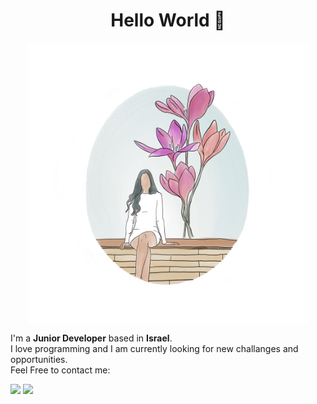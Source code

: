 <!--
**StavBenShlomo/StavBenShlomo** is a ✨ _special_ ✨ repository because its `README.md` (this file) appears on your GitHub profile.-->

<h1 align="center">Hello World 👋</h1>

<p align="center">
  <img src = "https://raw.githubusercontent.com/StavBenShlomo/StavBenShlomo/main/Untitled_Artwork.jpg" width = "450" height = "450" align = "center">
</p>

I'm a __Junior Developer__ based in __Israel__. <br/>
I love programming and I am currently looking for new challanges and opportunities. <br/>
Feel Free to contact me:
<p>
  <a href="mailto:stav.benshlomo@gmail.com"><img src = "https://img.shields.io/badge/gmail-%23D14836.svg?&style=for-the-badge&logo=gmail&logoColor=white"></a>   
  <a href="https://www.linkedin.com/in/stav-ben-shlomo/"><img src="https://img.shields.io/badge/linkedin-%230077B5.svg?&style=for-the-badge&logo=linkedin&logoColor=white"/></a>
</p>

<br/>
